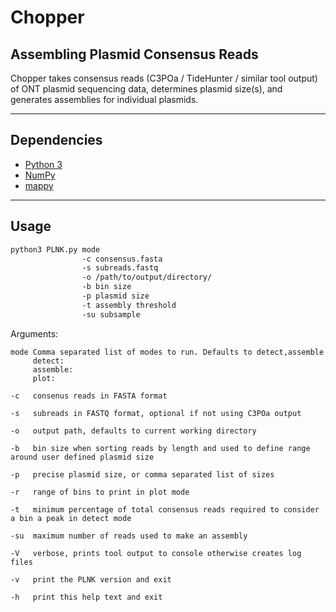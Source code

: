 # Chopper 
## Assembling Plasmid Consensus Reads

Chopper takes consensus reads (C3POa / TideHunter / similar tool output) of ONT plasmid sequencing data, determines plasmid size(s), and generates assemblies for individual plasmids. 

--------------------------------------------------------------------------------

## Dependencies

- [Python 3](https://www.python.org/downloads/)
- [NumPy](https://pypi.org/project/numpy/)
- [mappy](https://pypi.org/project/mappy/)

--------------------------------------------------------------------------------

## Usage

```bash
python3 PLNK.py mode 
                -c consensus.fasta
                -s subreads.fastq
                -o /path/to/output/directory/ 
                -b bin size
                -p plasmid size
                -t assembly threshold
                -su subsample 
```

Arguments:
```
mode Comma separated list of modes to run. Defaults to detect,assemble
     detect:
     assemble:
     plot:

-c   consenus reads in FASTA format

-s   subreads in FASTQ format, optional if not using C3POa output

-o   output path, defaults to current working directory 

-b   bin size when sorting reads by length and used to define range around user defined plasmid size

-p   precise plasmid size, or comma separated list of sizes  

-r   range of bins to print in plot mode

-t   minimum percentage of total consensus reads required to consider a bin a peak in detect mode

-su  maximum number of reads used to make an assembly

-V   verbose, prints tool output to console otherwise creates log files

-v   print the PLNK version and exit

-h   print this help text and exit
```
